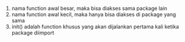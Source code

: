 1. nama function awal besar, maka bisa diakses sama package lain
2. nama function awal kecil, maka hanya bisa diakses di package yang sama
3. init() adalah function khusus yang akan dijalankan pertama kali ketika package diimport
